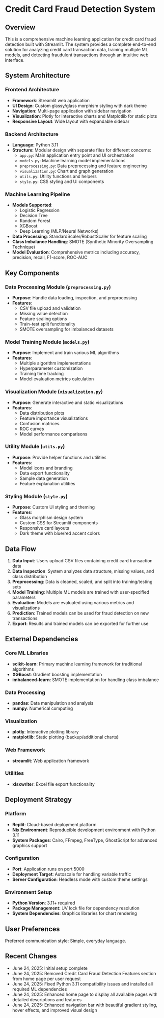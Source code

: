 # Credit Card Fraud Detection System

## Overview

This is a comprehensive machine learning application for credit card fraud detection built with Streamlit. The system provides a complete end-to-end solution for analyzing credit card transaction data, training multiple ML models, and detecting fraudulent transactions through an intuitive web interface.

## System Architecture

### Frontend Architecture
- **Framework**: Streamlit web application
- **UI Design**: Custom glassy/glass morphism styling with dark theme
- **Navigation**: Multi-page application with sidebar navigation
- **Visualization**: Plotly for interactive charts and Matplotlib for static plots
- **Responsive Layout**: Wide layout with expandable sidebar

### Backend Architecture
- **Language**: Python 3.11
- **Structure**: Modular design with separate files for different concerns:
  - `app.py`: Main application entry point and UI orchestration
  - `models.py`: Machine learning model implementations
  - `preprocessing.py`: Data preprocessing and feature engineering
  - `visualization.py`: Chart and graph generation
  - `utils.py`: Utility functions and helpers
  - `style.py`: CSS styling and UI components

### Machine Learning Pipeline
- **Models Supported**: 
  - Logistic Regression
  - Decision Tree
  - Random Forest
  - XGBoost
  - Deep Learning (MLP/Neural Networks)
- **Data Processing**: StandardScaler/RobustScaler for feature scaling
- **Class Imbalance Handling**: SMOTE (Synthetic Minority Oversampling Technique)
- **Model Evaluation**: Comprehensive metrics including accuracy, precision, recall, F1-score, ROC-AUC

## Key Components

### Data Processing Module (`preprocessing.py`)
- **Purpose**: Handle data loading, inspection, and preprocessing
- **Features**: 
  - CSV file upload and validation
  - Missing value detection
  - Feature scaling options
  - Train-test split functionality
  - SMOTE oversampling for imbalanced datasets

### Model Training Module (`models.py`)
- **Purpose**: Implement and train various ML algorithms
- **Features**:
  - Multiple algorithm implementations
  - Hyperparameter customization
  - Training time tracking
  - Model evaluation metrics calculation

### Visualization Module (`visualization.py`)
- **Purpose**: Generate interactive and static visualizations
- **Features**:
  - Data distribution plots
  - Feature importance visualizations
  - Confusion matrices
  - ROC curves
  - Model performance comparisons

### Utility Module (`utils.py`)
- **Purpose**: Provide helper functions and utilities
- **Features**:
  - Model icons and branding
  - Data export functionality
  - Sample data generation
  - Feature explanation utilities

### Styling Module (`style.py`)
- **Purpose**: Custom UI styling and theming
- **Features**:
  - Glass morphism design system
  - Custom CSS for Streamlit components
  - Responsive card layouts
  - Dark theme with blue/red accent colors

## Data Flow

1. **Data Input**: Users upload CSV files containing credit card transaction data
2. **Data Inspection**: System analyzes data structure, missing values, and class distribution
3. **Preprocessing**: Data is cleaned, scaled, and split into training/testing sets
4. **Model Training**: Multiple ML models are trained with user-specified parameters
5. **Evaluation**: Models are evaluated using various metrics and visualizations
6. **Prediction**: Trained models can be used for fraud detection on new transactions
7. **Export**: Results and trained models can be exported for further use

## External Dependencies

### Core ML Libraries
- **scikit-learn**: Primary machine learning framework for traditional algorithms
- **XGBoost**: Gradient boosting implementation
- **imbalanced-learn**: SMOTE implementation for handling class imbalance

### Data Processing
- **pandas**: Data manipulation and analysis
- **numpy**: Numerical computing

### Visualization
- **plotly**: Interactive plotting library
- **matplotlib**: Static plotting (backup/additional charts)

### Web Framework
- **streamlit**: Web application framework

### Utilities
- **xlsxwriter**: Excel file export functionality

## Deployment Strategy

### Platform
- **Replit**: Cloud-based deployment platform
- **Nix Environment**: Reproducible development environment with Python 3.11
- **System Packages**: Cairo, FFmpeg, FreeType, GhostScript for advanced graphics support

### Configuration
- **Port**: Application runs on port 5000
- **Deployment Target**: Autoscale for handling variable traffic
- **Server Configuration**: Headless mode with custom theme settings

### Environment Setup
- **Python Version**: 3.11+ required
- **Package Management**: UV lock file for dependency resolution
- **System Dependencies**: Graphics libraries for chart rendering

## User Preferences

Preferred communication style: Simple, everyday language.

## Recent Changes

- June 24, 2025: Initial setup complete
- June 24, 2025: Removed Credit Card Fraud Detection Features section from home page per user request
- June 24, 2025: Fixed Python 3.11 compatibility issues and installed all required ML dependencies
- June 24, 2025: Enhanced home page to display all available pages with detailed descriptions and features
- June 24, 2025: Enhanced navigation bar with beautiful gradient styling, hover effects, and improved visual design